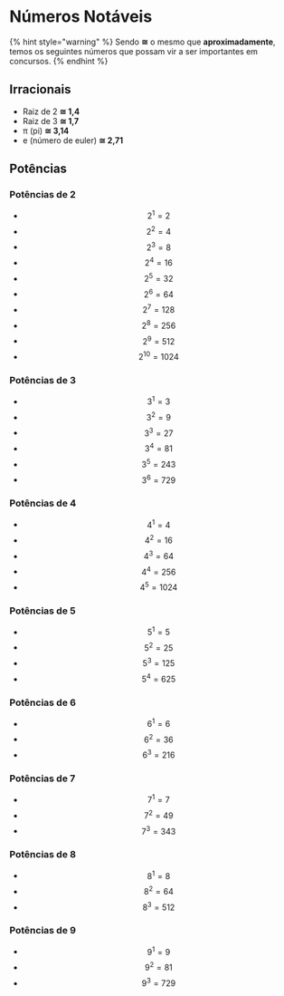 # Números Notáveis

{% hint style="warning" %}
Sendo **≅** o mesmo que **aproximadamente**, temos os seguintes números que possam vir a ser importantes em concursos.
{% endhint %}

## Irracionais

* Raiz de 2 **≅ 1,4**
* Raiz de 3 **≅ 1,7**&#x20;
* π (pi) **≅ 3,14**
* e (número de euler) **≅ 2,71**

## Potências

### Potências de 2&#x20;

* $$2^1 = 2$$
* $$2^2 = 4$$
* $$2^3 = 8$$
* $$2^4 = 16$$
* $$2^5 = 32$$
* $$2^6 = 64$$
* $$2^7 = 128$$
* $$2^8 = 256$$
* $$2^9 = 512$$
* $$2^{10} = 1024$$

### Potências de 3

* $$3^1 = 3$$
* $$3^2 = 9$$
* $$3^3 = 27$$
* $$3^4 = 81$$
* $$3^5 = 243$$
* $$3^6 = 729$$

### Potências de 4

* $$4^1 = 4$$
* $$4^2 = 16$$
* $$4^3 = 64$$
* $$4^4 = 256$$
* $$4^5 = 1024$$

### Potências de 5

* $$5^1 = 5$$
* $$5^2 = 25$$
* $$5^3 = 125$$
* $$5^4 = 625$$

### Potências de 6&#x20;

* $$6^1 = 6$$
* $$6^2 = 36$$
* $$6^3 = 216$$

### Potências de 7

* $$7^1 = 7$$
* $$7^2 = 49$$
* $$7^3 = 343$$

### Potências de 8

* $$8^1 = 8$$
* $$8^2 = 64$$
* $$8^3 = 512$$

### Potências de 9

* $$9^1 = 9$$
* $$9^2 = 81$$
* $$9^3 = 729$$


